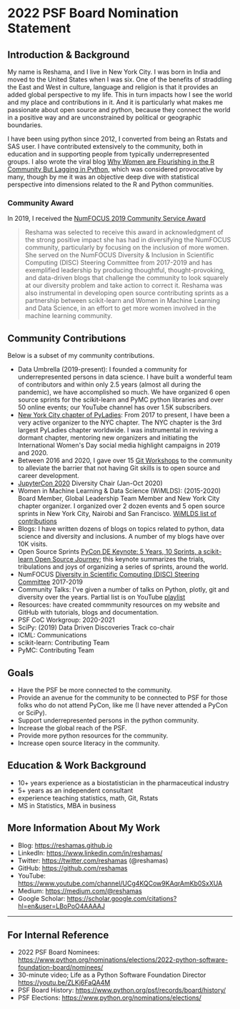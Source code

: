# 2022 PSF Board Nomination Statement

## Introduction & Background
My name is Reshama, and I live in New York City.  I was born in India and moved to the United States when I was six.  One of the benefits of straddling the East and West in culture, language and religion is that it provides an added global perspective to my life. This in turn impacts how I see the world and my place and contributions in it.  And it is particularly what makes me passionate about open source and python, because they connect the world in a positive way and are unconstrained by political or geographic boundaries.  

I have been using python since 2012, I converted from being an Rstats and SAS user. I have contributed extensively to the community, both in education and in supporting people from typically underrepresented groups.  I also wrote the viral blog [Why Women are Flourishing in the R Community But Lagging in Python](https://reshamas.github.io/why-women-are-flourishing-in-r-community-but-lagging-in-python/), which was considered provocative by many, though by me it was an objective deep dive with statistical perspective into dimensions related to the R and Python communities.  

### Community Award
In 2019, I received the [NumFOCUS 2019 Community Service Award](https://numfocus.org/blog/2019-numfocus-awards)
>Reshama was selected to receive this award in acknowledgment of the strong positive impact she has had in diversifying the NumFOCUS community, particularly by focusing on the inclusion of more women. She served on the NumFOCUS Diversity & Inclusion in Scientific Computing (DISC) Steering Committee from 2017-2019 and has exemplified leadership by producing thoughtful, thought-provoking, and data-driven blogs that challenge the community to look squarely at our diversity problem and take action to correct it. Reshama was also instrumental in developing open source contributing sprints as a partnership between scikit-learn and Women in Machine Learning and Data Science, in an effort to get more women involved in the machine learning community.

##  Community Contributions
Below is a subset of my community contributions. 

- Data Umbrella (2019-present): I founded a community for underrepresented persons in data science.   I have built a wonderful team of contributors and within only 2.5 years (almost all during the pandemic), we have accomplished so much.  We have organized 6 open source sprints for the scikit-learn and PyMC python libraries and over 50 online events; our YouTube channel has over 1.5K subscribers.  
- [New York City chapter of PyLadies](https://nyc.pyladies.com): From 2017 to present, I have been a very active organizer to the NYC chapter.  The NYC chapter is the 3rd largest PyLadies chapter worldwide.  I was instrumental in reviving a dormant chapter, mentoring new organizers and initiating the International Women's Day social media highlight campaigns in 2019 and 2020. 
- Between 2016 and 2020, I gave over 15 [Git Workshops](https://github.com/reshamas/git-intro-workshop/blob/master/git-workshops.MD) to the community to alleviate the barrier that not having Git skills is to open source and career development.
- [JupyterCon 2020](https://jupytercon.com) Diversity Chair (Jan-Oct 2020)
- Women in Machine Learning & Data Science (WiMLDS): (2015-2020) Board Member, Global Leadership Team Member and New York City chapter organizer. I organized over 2 dozen events and 5 open source sprints in New York City, Nairobi and San Francisco.  [WiMLDS list of contributions](https://reshamas.github.io/moving-on-from-wimlds/)
- Blogs:  I have written dozens of blogs on topics related to python, data science and diversity and inclusions.  A number of my blogs have over 10K visits.
- Open Source Sprints [PyCon DE Keynote: 5 Years, 10 Sprints, a scikit-learn Open Source Journey](https://youtu.be/ZUqJaCWPvmk); this keynote summarizes the trials, tribulations and joys of organizing a series of sprints, around the world. 
- NumFOCUS [Diversity in Scientific Computing (DISC) Steering Committee](https://reshamas.github.io/on-receiving-2019-community-leadership-award-from-numfocus/)  2017-2019
- Community Talks:  I've given a number of talks on Python, plotly, git and diversity over the years.  Partial list is on YouTube [playlist](https://www.youtube.com/playlist?list=PLBKcU7Ik-ir84cthbsQ_zU72sG-zUnEQn)
- Resources: have created commmunity resources on my website and GitHub with tutorials, blogs and documentation. 
- PSF CoC Workgroup:  2020-2021
- SciPy:  (2019) Data Driven Discoveries Track co-chair
- ICML: Communications
- scikit-learn:  Contributing Team
- PyMC:  Contributing Team

## Goals
- Have the PSF be more connected to the community. 
- Provide an avenue for the community to be connected to PSF for those folks who do not attend PyCon, like me (I have never attended a PyCon or SciPy).
- Support underrepresented persons in the python community.
- Increase the global reach of the PSF.  
- Provide more python resources for the community.
- Increase open source literacy in the community.  

## Education & Work Background
- 10+ years experience as a biostatistician in the pharmaceutical industry
- 5+ years as an independent consultant
- experience teaching statistics, math, Git, Rstats
- MS in Statistics, MBA in business

## More Information About My Work
- Blog:  https://reshamas.github.io  
- LinkedIn:  https://www.linkedin.com/in/reshamas/  
- Twitter: https://twitter.com/reshamas  (@reshamas)  
- GitHub:  https://github.com/reshamas  
- YouTube: https://www.youtube.com/channel/UCg4KQCow9KAqrAmKb0SxXUA
- Medium:  https://medium.com/@reshamas  
- Google Scholar: https://scholar.google.com/citations?hl=en&user=LBoPoO4AAAAJ

---

## For Internal Reference
- 2022 PSF Board Nominees:  https://www.python.org/nominations/elections/2022-python-software-foundation-board/nominees/
- 30-minute video; Life as a Python Software Foundation Director https://youtu.be/ZLKj6FaQA4M
- PSF Board History:  https://www.python.org/psf/records/board/history/
- PSF Elections:  https://www.python.org/nominations/elections/

